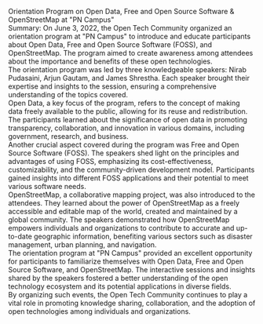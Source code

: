 Orientation Program on Open Data, Free and Open Source Software &
OpenStreetMap at "PN Campus"  
Summary: On June 3, 2022, the Open Tech Community organized an orientation
program at "PN Campus" to introduce and educate participants about Open Data,
Free and Open Source Software (FOSS), and OpenStreetMap. The program aimed to
create awareness among attendees about the importance and benefits of these
open technologies.  
The orientation program was led by three knowledgeable speakers: Nirab
Pudasaini, Arjun Gautam, and James Shrestha. Each speaker brought their
expertise and insights to the session, ensuring a comprehensive understanding
of the topics covered.  
Open Data, a key focus of the program, refers to the concept of making data
freely available to the public, allowing for its reuse and redistribution. The
participants learned about the significance of open data in promoting
transparency, collaboration, and innovation in various domains, including
government, research, and business.  
Another crucial aspect covered during the program was Free and Open Source
Software (FOSS). The speakers shed light on the principles and advantages of
using FOSS, emphasizing its cost-effectiveness, customizability, and the
community-driven development model. Participants gained insights into
different FOSS applications and their potential to meet various software
needs.  
OpenStreetMap, a collaborative mapping project, was also introduced to the
attendees. They learned about the power of OpenStreetMap as a freely
accessible and editable map of the world, created and maintained by a global
community. The speakers demonstrated how OpenStreetMap empowers individuals
and organizations to contribute to accurate and up-to-date geographic
information, benefiting various sectors such as disaster management, urban
planning, and navigation.  
The orientation program at "PN Campus" provided an excellent opportunity for
participants to familiarize themselves with Open Data, Free and Open Source
Software, and OpenStreetMap. The interactive sessions and insights shared by
the speakers fostered a better understanding of the open technology ecosystem
and its potential applications in diverse fields.  
By organizing such events, the Open Tech Community continues to play a vital
role in promoting knowledge sharing, collaboration, and the adoption of open
technologies among individuals and organizations.

